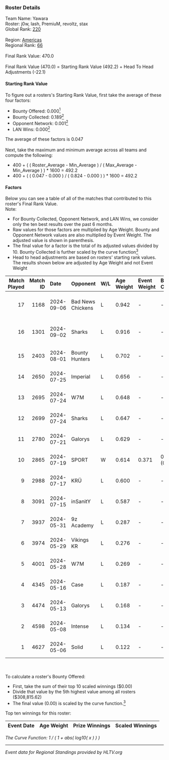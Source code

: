 ### Roster Details<br />
Team Name: Yawara<br />
Roster: j0w, lash, PremiuM, revoltz, stax<br />
Global Rank: [220](../../standings_global_2024_10_15.md)<br />
<br />
Region: [Americas]( ../../standings_americas_2024_10_15.md)<br />
Regional Rank: [66]( ../../standings_americas_2024_10_15.md)<br />
<br />
Final Rank Value:  470.0<br />
<br />
Final Rank Value (470.0) = Starting Rank Value (492.2) + Head To Head Adjustments (-22.1)<br />

#### Starting Rank Value<br />
To figure out a rosters's Starting Rank Value, first take the average of these four factors:<br />
- Bounty Offered: 0.000[<sup>1</sup>](#table2)
- Bounty Collected: 0.189[<sup>2</sup>](#table1)
- Opponent Network: 0.001[<sup>2</sup>](#table1)
- LAN Wins: 0.000[<sup>2</sup>](#table1)

The average of these factors is 0.047<br />
<br />
Next, take the maximum and minimum average across all teams and compute the following:<br />
- 400 + ( ( Roster_Average - Min_Average ) / ( Max_Average - Min_Average ) ) * 1600 = 492.2
- 400 + ( ( 0.047 - 0.000 ) / ( 0.824 - 0.000 ) ) * 1600 = 492.2


#### Factors<br />
Below you can see a table of all of the matches that contributed to this roster's Final Rank Value.<br />
Note:<br />

- For Bounty Collected, Opponent Network, and LAN Wins, we consider only the ten best results over the past 6 months.
- Raw values for those factors are multiplied by Age Weight. Bounty and Opponent Network values are also multiplied by Event Weight. The adjusted value is shown in parenthesis.
- The final value for a factor is the total of its adjusted values divided by 10. Bounty Collected is further scaled by the curve function[<sup>3</sup>](#curveFunction)
- Head to head adjustments are based on rosters' starting rank values. The results shown below are adjusted by Age Weight and not Event Weight
<span id="table1"></span><br />


| Match Played | Match ID | Date       | Opponent          | W/L | Age Weight | Event Weight | Bounty Collected | Opponent Network | LAN Wins  | H2H Adj. | Roster                            |
| -: | -: | :- | :- | :- | :- | :- | :- | :- | :- | -: | :- |
|           17 |     1168 | 2024-09-06 | Bad News Chickens | L   | 0.942      | -            | -                | -                | -         |    -7.19 | j0w, lash, PremiuM, revoltz, stax |
|           16 |     1301 | 2024-09-02 | Sharks            | L   | 0.916      | -            | -                | -                | -         |    -1.71 | j0w, lash, PremiuM, revoltz, stax |
|           15 |     2403 | 2024-08-01 | Bounty Hunters    | L   | 0.702      | -            | -                | -                | -         |    -2.65 | j0w, lash, revoltz, ritz, stax    |
|           14 |     2650 | 2024-07-25 | Imperial          | L   | 0.656      | -            | -                | -                | -         |    -0.55 | j0w, lash, revoltz, ritz, stax    |
|           13 |     2695 | 2024-07-24 | W7M               | L   | 0.648      | -            | -                | -                | -         |    -3.79 | j0w, lash, revoltz, ritz, stax    |
|           12 |     2699 | 2024-07-24 | Sharks            | L   | 0.647      | -            | -                | -                | -         |    -1.31 | j0w, lash, revoltz, ritz, stax    |
|           11 |     2780 | 2024-07-21 | Galorys           | L   | 0.629      | -            | -                | -                | -         |    -3.56 | j0w, lash, revoltz, ritz, stax    |
|           10 |     2865 | 2024-07-19 | SPORT             | W   | 0.614      | 0.371        | 0.002 (0.000)    | 0.052 (0.012)    | 0 (0.000) |    13.97 | j0w, lash, revoltz, ritz, stax    |
|            9 |     2988 | 2024-07-17 | KRÜ               | L   | 0.600      | -            | -                | -                | -         |    -2.24 | j0w, lash, revoltz, ritz, stax    |
|            8 |     3091 | 2024-07-15 | inSanitY          | L   | 0.587      | -            | -                | -                | -         |    -1.33 | j0w, lash, revoltz, ritz, stax    |
|            7 |     3937 | 2024-05-31 | 9z Academy        | L   | 0.287      | -            | -                | -                | -         |    -4.41 | j0w, lash, ritz, stax, Straafer   |
|            6 |     3974 | 2024-05-29 | Vikings KR        | L   | 0.276      | -            | -                | -                | -         |    -1.93 | j0w, lash, perez, ritz, stax      |
|            5 |     4001 | 2024-05-28 | W7M               | L   | 0.269      | -            | -                | -                | -         |    -1.81 | j0w, lash, perez, ritz, stax      |
|            4 |     4345 | 2024-05-16 | Case              | L   | 0.187      | -            | -                | -                | -         |    -0.55 | j0w, lash, perez, ritz, stax      |
|            3 |     4474 | 2024-05-13 | Galorys           | L   | 0.168      | -            | -                | -                | -         |    -1.49 | j0w, lash, perez, ritz, stax      |
|            2 |     4598 | 2024-05-08 | Intense           | L   | 0.134      | -            | -                | -                | -         |    -1.11 | j0w, lash, perez, ritz, stax      |
|            1 |     4627 | 2024-05-06 | Solid             | L   | 0.122      | -            | -                | -                | -         |    -0.46 | j0w, lash, perez, ritz, stax      |

<br />
<span id="table2"></span><br />
To calculate a roster's Bounty Offered:<br />

- First, take the sum of their top 10 scaled winnings ($0.00)
- Divide that value by the 5th highest value among all rosters ($308,815.62)
- The final value (0.00) is scaled by the curve function.[<sup>3</sup>](#curveFunction)

Top ten winnings for this roster:<br />

| Event Date | Age Weight | Prize Winnings | Scaled Winnings |
| :- | -: | :- | :- |


<span id="curveFunction"></span>_The Curve Function: 1 / ( 1 + abs( log10( x ) ) )_<br />

---
_Event data for Regional Standings provided by HLTV.org_<br />
